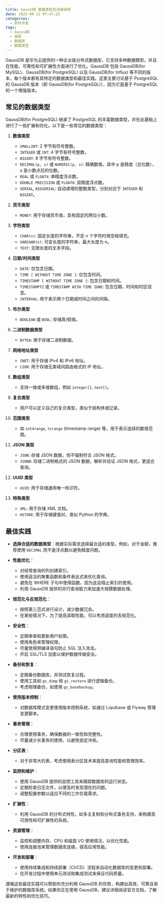 ```yaml
---
title: GaussDB 数据类型及详细说明
date: 2025-08-12 07:47:23
categories:
  - 软件开发
tags: 
  - GaussDB
  - 高斯
  - 数据库
  - 数据类型
---
```


GaussDB 是华为云提供的一种企业级分布式数据库，它支持多种数据模型，并且在性能、可靠性和可扩展性方面进行了优化。GaussDB 包括 GaussDB(for MySQL)、GaussDB(for PostgreSQL) 以及 GaussDB(for Influx) 等不同的版本，每个版本都有其特定的数据类型和最佳实践。这里主要讨论基于 PostgreSQL 的 GaussDB 版本（即 GaussDB(for PostgreSQL)），因为它是基于 PostgreSQL 的一个增强版本。

## 常见的数据类型

GaussDB(for PostgreSQL) 继承了 PostgreSQL 的丰富数据类型，并在此基础上进行了一些扩展和优化。以下是一些常见的数据类型：

1. **数值类型**
   - `SMALLINT`: 2 字节有符号整数。
   - `INTEGER` 或 `INT`: 4 字节有符号整数。
   - `BIGINT`: 8 字节有符号整数。
   - `DECIMAL(p, s)` 或 `NUMERIC(p, s)`: 精确数值，其中 p 是精度（总位数），s 是小数点后的位数。
   - `REAL` 或 `FLOAT4`: 单精度浮点数。
   - `DOUBLE PRECISION` 或 `FLOAT8`: 双精度浮点数。
   - `SERIAL`, `BIGSERIAL`: 自动递增的整数类型，分别对应于 `INTEGER` 和 `BIGINT`。

2. **货币类型**
   - `MONEY`: 用于存储货币值，具有固定的两位小数。

3. **字符类型**
   - `CHAR(n)`: 固定长度的字符串，不足 n 个字符时用空格填充。
   - `VARCHAR(n)`: 可变长度的字符串，最大长度为 n。
   - `TEXT`: 无限长度的文本字段。

4. **日期/时间类型**
   - `DATE`: 仅包含日期。
   - `TIME [ WITHOUT TIME ZONE ]`: 仅包含时间。
   - `TIMESTAMP [ WITHOUT TIME ZONE ]`: 包含日期和时间。
   - `TIMESTAMPTZ` 或 `TIMESTAMP WITH TIME ZONE`: 包含日期、时间和时区信息。
   - `INTERVAL`: 用于表示两个日期或时间之间的间隔。

5. **布尔类型**
   - `BOOLEAN` 或 `BOOL`: 存储真/假值。

6. **二进制数据类型**
   - `BYTEA`: 用于存储二进制数据。

7. **网络地址类型**
   - `INET`: 用于存储 IPv4 和 IPv6 地址。
   - `CIDR`: 用于存储无类域间路由格式的 IP 地址。

8. **数组类型**
   - 支持一维或多维数组，例如 `integer[]`, `text[]`。

9. **复合类型**
   - 用户可以定义自己的复合类型，类似于结构体或记录。

10. **范围类型**
    - 如 `int4range`, `tsrange` (timestamp range) 等，用于表示连续的数值范围。

11. **JSON 类型**
    - `JSON`: 存储 JSON 数据，但不强制符合 JSON 格式。
    - `JSONB`: 存储二进制格式的 JSON 数据，解析并验证 JSON 格式，更适合查询。

12. **UUID 类型**
    - `UUID`: 用于存储通用唯一标识符。

13. **特殊类型**
    - `XML`: 用于存储 XML 文档。
    - `HSTORE`: 用于存储键值对，类似 Python 的字典。

## 最佳实践

- **选择合适的数据类型**：根据实际需求选择最合适的类型。例如，对于金额，推荐使用 `DECIMAL` 而不是浮点数以避免精度问题。

- **性能优化**：
  - 对经常查询的列创建索引。
  - 使用适当的聚集函数和条件表达式来优化查询。
  - 避免在 WHERE 子句中使用函数，因为这会阻止索引的使用。
  - 利用 GaussDB 提供的并行查询能力来加速大规模数据处理。

- **规范化与反规范化**：
  - 按照第三范式进行设计，减少数据冗余。
  - 在某些情况下，为了提高读取性能，可以考虑适度的去规范化。

- **安全性**：
  - 定期审查和更新用户权限。
  - 使用角色来管理权限。
  - 尽量使用预编译语句防止 SQL 注入攻击。
  - 开启 SSL/TLS 加密以保护数据传输安全。

- **备份和恢复**：
  - 定期备份数据库，并测试恢复过程。
  - 使用工具如 `gs_dump` 和 `gs_restore` 进行逻辑备份。
  - 考虑物理备份，如使用 `gs_basebackup`。

- **使用版本控制**：
  - 对数据库模式变更使用版本控制系统，如通过 Liquibase 或 Flyway 管理变更脚本。

- **事务管理**：
  - 合理使用事务，确保数据的一致性和完整性。
  - 尽量减少长事务的使用，以避免锁定冲突。

- **分区表**：
  - 对于非常大的表，考虑使用表分区技术来提高查询性能和管理效率。

- **监控和维护**：
  - 使用 GaussDB 提供的监控工具来跟踪数据库的运行状态。
  - 定期检查日志文件，以便及时发现潜在的问题。
  - 调整配置参数以适应不同的工作负载需求。

- **扩展性**：
  - 利用 GaussDB 的分布式特性，如多主复制和分布式事务支持，来构建高可用性和可扩展性的系统。

- **资源管理**：
  - 监控和调整内存、CPU 和磁盘 I/O 使用情况，以优化性能。
  - 使用连接池来管理数据库连接，提高应用性能。

- **开发和部署**：
  - 使用持续集成和持续部署（CI/CD）流程来自动化数据库的变更和部署。
  - 在开发过程中使用单元测试和集成测试来保证代码质量。

遵循这些最佳实践可以帮助你充分利用 GaussDB 的优势，构建出高效、可靠且易于维护的数据库系统。如果你正在使用 GaussDB，建议详细阅读官方文档，了解最新的特性和优化技巧。
